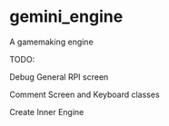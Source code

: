# gemini_engine
A gamemaking engine

TODO:

Debug General RPI screen

Comment Screen and Keyboard classes

Create Inner Engine
